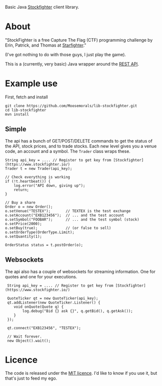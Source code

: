 Basic Java [Stockfighter](https://www.stockfighter.io/) client library.

# About

"StockFighter is a free Capture The Flag (CTF) programming challenge by Erin, 
Patrick, and Thomas at [Starfighter](http://www.starfighters.io/)."

(I've got nothing to do with those guys, I just play the game).

This is a (currently, very basic) Java wrapper around the [REST API](https://starfighter.readme.io/v1.0/docs).


# Example use

First, fetch and install

    git clone https://github.com/Moosemorals/lib-stockfighter.git
    cd lib-stockfighter
    mvn install


## Simple

The api has a bunch of GET/POST/DELETE commands to get the status of the API,
stock prices, and to trade stocks. Each new level gives you a venue code, an
account and a symbol. The `Trader` class wraps these.

    String api_key = .... // Register to get key from [Stockfighter](https://www.stockfighter.io/)
    Trader t = new Trader(api_key);

    // Check everything is working
    if (!t.heartbeat()) {
        log.error("API down, giving up");
        return;
    }

    // Buy a share
    Order o = new Order();
    o.setVenue("TESTEX");       // TEXTEX is the test exchange
    o.setAccount("EXB123456");  // ... and the test account
    o.setSymbol("FOOBAR");      // ... and the test symbol (stock)
    o.setPrice(2000); 
    o.setBuy(true);             // (or false to sell)
    o.setOrderType(OrderType.Limit);
    o.setQuantity(1);

    OrderStatus status = t.postOrder(o);

## Websockets

The api also has a couple of websockets for streaming information. One for
quotes and one for your executions.

     String api_key = .... // Register to get key from [Stockfighter](https://www.stockfighter.io/)

     QuoteTicker qt = new QuoteTicker(api_key);
     qt.addListener(new QuoteTicker.Listener() {
        void onQuote(Quote q) {
            log.debug("Bid {} ask {}", q.getBid(), q.getAsk());
        }
     });

     qt.connect("EXB123456", "TESTEX");

     // Wait forever.
     new Object().wait();
     

# Licence

The code is released under the [MIT licence](LICENCE.txt). I'd like to know
if you use it, but that's just to feed my ego.


